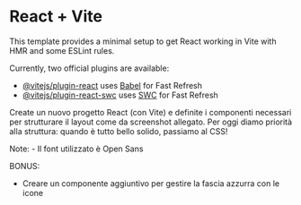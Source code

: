 # React + Vite

This template provides a minimal setup to get React working in Vite with HMR and some ESLint rules.

Currently, two official plugins are available:

- [@vitejs/plugin-react](https://github.com/vitejs/vite-plugin-react/blob/main/packages/plugin-react/README.md) uses [Babel](https://babeljs.io/) for Fast Refresh
- [@vitejs/plugin-react-swc](https://github.com/vitejs/vite-plugin-react-swc) uses [SWC](https://swc.rs/) for Fast Refresh

Create un nuovo progetto React (con Vite) e definite i componenti necessari per strutturare il layout come da screenshot allegato.
Per oggi diamo priorità alla struttura: quando è tutto bello solido, passiamo al CSS!

Note: - Il font utilizzato è Open Sans

BONUS:
- Creare un componente aggiuntivo per gestire la fascia azzurra con le icone

